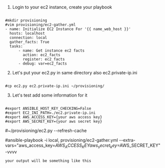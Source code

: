 1. Login to your ec2 instance, create your playbook
<code>
#mkdir provisioning
#vim provisioning/ec2-gather.yml
- name: Initialize EC2 Instance For '{{ name_web_host }}'
  hosts: localhost
  connection: local
  gather_facts: True
  tasks:
      - name: Get instance ec2 facts
        action: ec2_facts
        register: ec2_facts
      - debug: var=ec2_facts
</code>

2. Let's put your ec2.py in same directory also ec2.private-ip.ini
<code>
#cp ec2.py ec2.private-ip.ini ~/provisioning/
</code>

3. Let's test add some information for it
<code>
#export ANSIBLE_HOST_KEY_CHECKING=False
#export EC2_INI_PATH=./ec2.private-ip.ini
#export AWS_ACCESS_KEY={your aws access key}
#export AWS_SECRET_KEY={your aws secret key}</code>

#~/provisioning/ec2.py --refresh-cache

#ansible-playbook -i local, provisioning/ec2-gather.yml --extra-vars="aws_access_key=$AWS_ACCESS_KEY aws_secret_key=$AWS_SECRET_KEY" -vvvv

<code>your output will be something like this</code>
